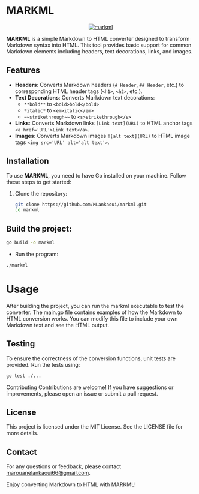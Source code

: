 # MARKML

<p align="center">
  <a href="https://github.com/MLankaoui/markml"><img src="https://www.canva.com/design/DAGNj_LQ110/TQhnsqXm8j3MuoVOPW3mHg/view?utm_content=DAGNj_LQ110&utm_campaign=designshare&utm_medium=link&utm_source=editor" alt="markml"></a>
</p>

**MARKML** is a simple Markdown to HTML converter designed to transform Markdown syntax into HTML. This tool provides basic support for common Markdown elements including headers, text decorations, links, and images.

## Features

- **Headers**: Converts Markdown headers (`# Header`, `## Header`, etc.) to corresponding HTML header tags (`<h1>`, `<h2>`, etc.).
- **Text Decorations**: Converts Markdown text decorations:
  - `**bold**` to `<bold>bold</bold>`
  - `*italic*` to `<em>italic</em>`
  - `~~strikethrough~~` to `<s>strikethrough</s>`
- **Links**: Converts Markdown links `[Link text](URL)` to HTML anchor tags `<a href='URL'>Link text</a>`.
- **Images**: Converts Markdown images `![alt text](URL)` to HTML image tags `<img src='URL' alt='alt text'>`.

## Installation

To use **MARKML**, you need to have Go installed on your machine. Follow these steps to get started:

1. Clone the repository:
   ```bash
   git clone https://github.com/MLankaoui/markml.git
   cd markml

## Build the project:

```bash
go build -o markml
```
- Run the program:

```bash
./markml
```
# Usage
After building the project, you can run the markml executable to test the converter. The main.go file contains examples of how the Markdown to HTML conversion works. You can modify this file to include your own Markdown text and see the HTML output.

## Testing
To ensure the correctness of the conversion functions, unit tests are provided. Run the tests using:

```bash
go test ./...
```
Contributing
Contributions are welcome! If you have suggestions or improvements, please open an issue or submit a pull request.

## License
This project is licensed under the MIT License. See the LICENSE file for more details.

## Contact
For any questions or feedback, please contact marouanelankaoui66@gmail.com.

Enjoy converting Markdown to HTML with MARKML!